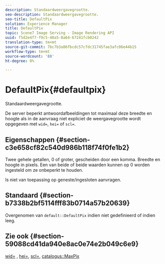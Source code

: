 ```yaml
---
description: Standaardweergavegrootte.
seo-description: Standaardweergavegrootte.
seo-title: DefaultPix
solution: Experience Manager
title: DefaultPix
topic: Scene7 Image Serving - Image Rendering API
uuid: f5d2e4f7-f9c5-40a5-8a64-67241fcb0242
translation-type: tm+mt
source-git-commit: 7bc7b3a86fbcdc57cfdc31745fae3afc06e44b15
workflow-type: tm+mt
source-wordcount: '88'
ht-degree: 0%

---
```



# DefaultPix{#defaultpix}

Standaardweergavegrootte.

De server beperkt antwoordafbeeldingen tot maximaal deze breedte en hoogte als in de aanvraag niet expliciet de weergavegrootte wordt opgegeven met `wid=`, `hei=` of `scl=`.

## Eigenschappen {#section-c3e658cf82c540d986b118f74f0fe1b2}

Twee gehele getallen, 0 of groter, gescheiden door een komma. Breedte en hoogte in pixels. Een van beide of beide waarden kunnen op 0 worden ingesteld om ze onbeperkt te houden.

Is niet van toepassing op geneste/ingesloten aanvragen.

## Standaard {#section-b7338b2bf5114fff83b0714a57b20639}

Overgenomen van `default::DefaultPix` indien niet gedefinieerd of indien leeg.

## Zie ook {#section-59088cd41da940e8ac0e74e2b049c6e9}

[wid=](../../../../../is-api/http-ref/image-serving-api-ref/c-http-protocol-reference/c-command-reference/r-is-http-wid.md#reference-bfeadcb67bf4485f851eb21345527e47) ,  [hei=](../../../../../is-api/http-ref/image-serving-api-ref/c-http-protocol-reference/c-command-reference/r-is-http-hei.md#reference-6d6f556ccc0e4b98a815e8a5c1944a96),  [scl=](../../../../../is-api/http-ref/image-serving-api-ref/c-http-protocol-reference/c-command-reference/r-scl.md#reference-b2a74e493d0d407e98fe350551ba3fcc),  [catalogus::MaxPix](../../../../../is-api/image-catalog/image-serving-api-ref/c-image-catalog-reference/c-attributes-reference/r-maxpix.md#reference-e167d396ac794079ba8b5e6eb16eeda5)
